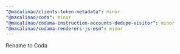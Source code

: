 ```yaml
---
"@macalinao/clients-token-metadata": minor
"@macalinao/coda": minor
"@macalinao/codama-instruction-accounts-dedupe-visitor": minor
"@macalinao/codama-renderers-js-esm": minor
---
```


Rename to Coda
